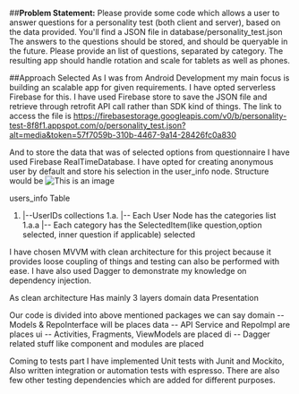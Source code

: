 ##**Problem Statement:**
Please provide some code which allows a user to answer questions for a personality test
(both client and server), based on the data provided. You'll find a JSON file in database/personality_test.json
The answers to the questions should be stored, and should be queryable in the future.
Please provide an list of questions, separated by category. The resulting app should handle
 rotation and scale for tablets as well as phones.

##Approach Selected
As I was from Android Development my main focus is building an scalable
app for given requirements. I have opted serverless Firebase for this. I have used Firebase store to save the JSON
file and retrieve through retrofit API call rather than SDK kind of things. The link to access the file is
https://firebasestorage.googleapis.com/v0/b/personality-test-8f8f1.appspot.com/o/personality_test.json?alt=media&token=57f7059b-310b-4467-9a14-28426fc0a830

And to store the data that was of selected options from questionnaire I have used Firebase RealTimeDatabase.
I have opted for creating anonymous user by default and store his selection in the user_info node. Structure would be
![This is an image](https://github.com/pavan5208/android_spark_personality_test/blob/master/references/Screen%20Shot%202021-08-31%20at%2011.44.37%20PM.png)


users_info Table
1.  |--UserIDs collections
 1.a.   |-- Each User Node has the categories list
   1.a.a        |-- Each category has the SelectedItem(like question,option selected, inner question if applicable) selected


I have chosen MVVM with clean architecture for this project because it
provides loose coupling of things and testing can also be performed with ease. I have also used Dagger
to demonstrate my knowledge on dependency injection.

As clean architecture Has mainly 3 layers
domain
data
Presentation

Our code is divided into above mentioned packages we can say
domain -- Models & RepoInterface will be places
data  -- API Service and RepoImpl are places
ui   -- Activities, Fragments, ViewModels are placed
di  -- Dagger related stuff like  component and modules are placed


Coming to tests part I have implemented  Unit tests with Junit and Mockito, Also written integration or automation tests with
espresso. There are also few other testing dependencies which are added for different purposes.




